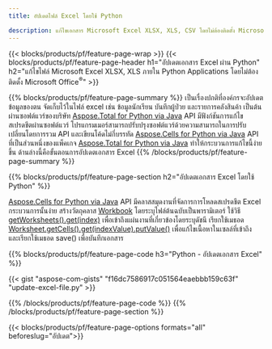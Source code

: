 ```yaml
---
title: อัปเดตไฟล์ Excel โดยใช้ Python 

description: แก้ไขเอกสาร Microsoft Excel XLSX, XLS, CSV โดยไม่ต้องติดตั้ง Microsoft Office ภายในแอปพลิเคชัน Python
---
```


{{< blocks/products/pf/feature-page-wrap >}}
{{< blocks/products/pf/feature-page-header h1="อัปเดตเอกสาร Excel ผ่าน Python" h2="แก้ไขไฟล์ Microsoft Excel XLSX, XLS ภายใน Python Applications โดยไม่ต้องติดตั้ง Microsoft Office<sup>&reg;</sup>" >}}

{{% blocks/products/pf/feature-page-summary %}}
เป็นเรื่องปกติที่องค์กรจะอัปเดตข้อมูลของตน จัดเก็บไว้ในไฟล์ excel เช่น ข้อมูลนักเรียน บันทึกผู้ป่วย และรายการคลังสินค้า เป็นต้น ผ่านซอฟต์แวร์ของบริษัท [Aspose.Total for Python via Java](https://products.aspose.com/total/python-java/) API มีฟังก์ชันการแก้ไขสเปรดชีตผ่านซอฟต์แวร์ โปรแกรมเมอร์สามารถปรับปรุงซอฟต์แวร์ด้วยความสามารถในการปรับเปลี่ยนโดยการรวม API และเขียนโค้ดไม่กี่บรรทัด [Aspose.Cells for Python via Java](https://products.aspose.com/cells/python-java/) API ที่เป็นส่วนหนึ่งของแพ็คเกจ [Aspose.Total for Python via Java](https://products.aspose.com/total/python-java/) ทำให้กระบวนการแก้ไขนี้ง่ายขึ้น ด้านล่างนี้คือขั้นตอนการอัปเดตเอกสาร Excel
{{% /blocks/products/pf/feature-page-summary  %}}

{{% blocks/products/pf/feature-page-section  h2="อัปเดตเอกสาร Excel โดยใช้ Python" %}}

[Aspose.Cells for Python via Java](https://products.aspose.com/cells/python-java/) API มีคลาสสมุดงานที่จัดการการโหลดสเปรดชีต Excel กระบวนการนั้นง่าย สร้างวัตถุคลาส [Workbook](https://reference.aspose.com/cells/python-java/asposecells.api/Workbook) โดยระบุไฟล์ต้นฉบับเป็นพารามิเตอร์ ใช้วิธี [getWorksheets().get(index)](https://reference.aspose.com/cells/python/asposecells.api/workbook#Worksheets) เพื่อเข้าถึงแผ่นงานที่เกี่ยวข้องโดยระบุดัชนี เรียกใช้เมธอด [Worksheet.getCells().get(indexValue).putValue()](https://reference.aspose.com/cells/python/asposecells.api/worksheet#Cells) เพื่อแก้ไขเนื้อหาในเซลล์ที่เข้าถึง และเรียกใช้เมธอด save() เพื่อบันทึกเอกสาร

{{% blocks/products/pf/feature-page-code h3="Python - อัปเดตเอกสาร Excel" %}}

{{< gist "aspose-com-gists" "f16dc7586917c051564eaebbb159c63f" "update-excel-file.py" >}}

{{% /blocks/products/pf/feature-page-code  %}}
{{% /blocks/products/pf/feature-page-section %}}

{{< blocks/products/pf/feature-page-options formats="all" beforeslug="อัปเดต">}}